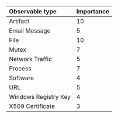 |Observable type|Importance|
|:---|:---|
|Artifact|10|
|Email Message|5|
|File|10|
|Mutex|7|
|Network Traffic|5|
|Process|7|
|Software|4|
|URL|5|
|Windows Registry Key|4|
|X509 Certificate|3|


